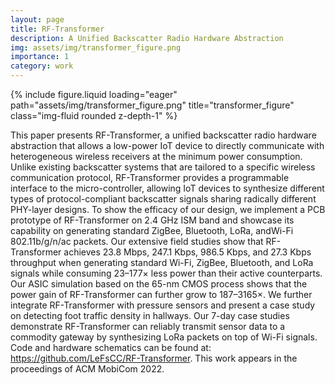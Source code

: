 ```yaml
---
layout: page
title: RF-Transformer
description: A Unified Backscatter Radio Hardware Abstraction
img: assets/img/transformer_figure.png
importance: 1
category: work
---
```


<div class="row">
    <div class="col-sm mt-3 mt-md-0">
        {% include figure.liquid loading="eager" path="assets/img/transformer_figure.png" title="transformer_figure" class="img-fluid rounded z-depth-1" %}
    </div>
</div>

This paper presents RF-Transformer, a unified backscatter radio hardware abstraction that allows a low-power IoT device to directly communicate with heterogeneous wireless receivers at the minimum power consumption. Unlike existing backscatter systems that are tailored to a specific wireless communication protocol, RF-Transformer provides a programmable interface to the micro-controller, allowing IoT devices to synthesize different types of protocol-compliant backscatter signals sharing radically different PHY-layer designs. To show the efficacy of our design, we implement a PCB prototype of RF-Transformer on 2.4 GHz ISM band and showcase its capability on generating standard ZigBee, Bluetooth, LoRa, andWi-Fi 802.11b/g/n/ac packets. Our extensive field studies show that RF-Transformer achieves 23.8 Mbps, 247.1 Kbps, 986.5 Kbps, and 27.3 Kbps throughput when generating standard Wi-Fi, ZigBee, Bluetooth, and LoRa signals while consuming 23–177× less power than their active counterparts. Our ASIC simulation based on the 65-nm CMOS process shows that the power gain of RF-Transformer can further grow to 187–3165×. We further integrate RF-Transformer with pressure sensors and present a case study on detecting foot traffic density in hallways. Our 7-day case studies demonstrate RF-Transformer can reliably transmit sensor data to a commodity gateway by synthesizing LoRa packets on top of Wi-Fi signals. Code and hardware schematics can be found at: https://github.com/LeFsCC/RF-Transformer. This work appears in the proceedings of ACM MobiCom 2022.
